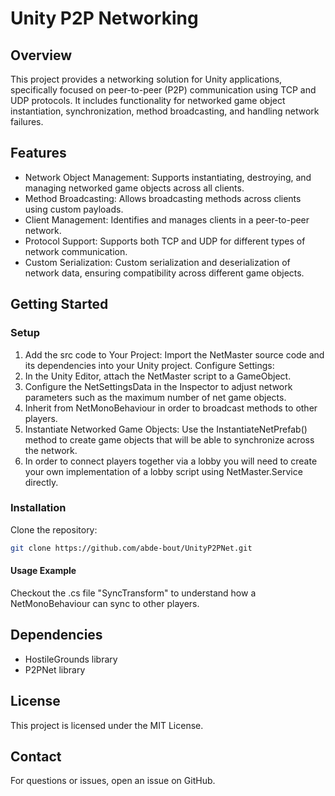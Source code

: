 # Unity P2P Networking

## Overview
This project provides a networking solution for Unity applications, specifically focused on peer-to-peer (P2P) communication using TCP and UDP protocols. It includes functionality for networked game object instantiation, synchronization, method broadcasting, and handling network failures.

## Features
- Network Object Management: Supports instantiating, destroying, and managing networked game objects across all clients.
- Method Broadcasting: Allows broadcasting methods across clients using custom payloads.
- Client Management: Identifies and manages clients in a peer-to-peer network.
- Protocol Support: Supports both TCP and UDP for different types of network communication.
- Custom Serialization: Custom serialization and deserialization of network data, ensuring compatibility across different game objects.

## Getting Started

### Setup
1. Add the src code to Your Project: Import the NetMaster source code and its dependencies into your Unity project.
Configure Settings:
2. In the Unity Editor, attach the NetMaster script to a GameObject.
3. Configure the NetSettingsData in the Inspector to adjust network parameters such as the maximum number of net game objects.
4. Inherit from NetMonoBehaviour in order to broadcast methods to other players.
5. Instantiate Networked Game Objects: Use the InstantiateNetPrefab() method to create game objects that will be able to synchronize across the network.
6. In order to connect players together via a lobby you will need to create your own implementation of a lobby script using NetMaster.Service directly.

### Installation
Clone the repository:
```sh
git clone https://github.com/abde-bout/UnityP2PNet.git
```

#### Usage Example
Checkout the .cs file "SyncTransform" to understand how a NetMonoBehaviour can sync to other players.

## Dependencies
- HostileGrounds library
- P2PNet library

## License
This project is licensed under the MIT License.

## Contact
For questions or issues, open an issue on GitHub.

